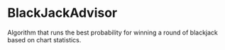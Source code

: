 # BlackJackAdvisor
Algorithm that runs the best probability for winning a round of blackjack based on chart statistics.
